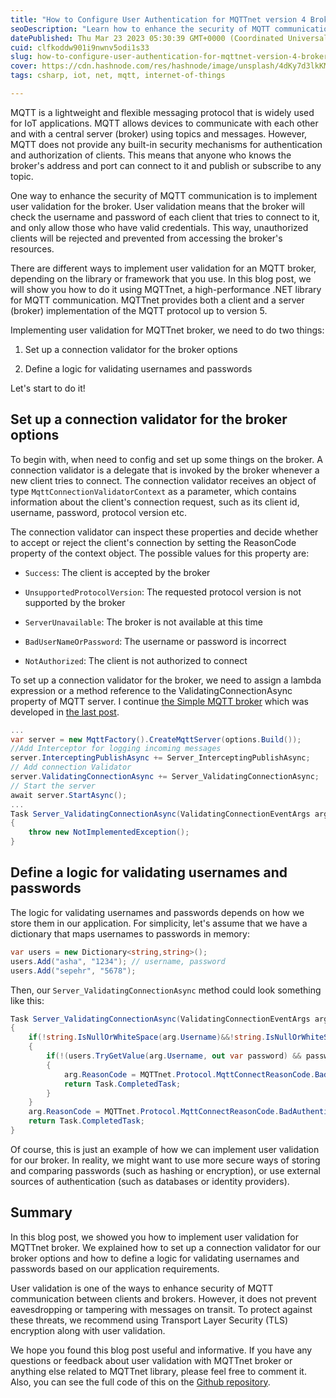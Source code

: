 ```yaml
---
title: "How to Configure User Authentication for MQTTnet version 4 Broker?"
seoDescription: "Learn how to enhance the security of MQTT communication by implementing user validation for MQTTnet version 4 broker with this step-by-step guide"
datePublished: Thu Mar 23 2023 05:30:39 GMT+0000 (Coordinated Universal Time)
cuid: clfkoddw901i9nwnv5odi1s33
slug: how-to-configure-user-authentication-for-mqttnet-version-4-broker
cover: https://cdn.hashnode.com/res/hashnode/image/unsplash/4dKy7d3lkKM/upload/v1643227688046/5NTCTkTm7.jpeg
tags: csharp, iot, net, mqtt, internet-of-things

---
```


MQTT is a lightweight and flexible messaging protocol that is widely used for IoT applications. MQTT allows devices to communicate with each other and with a central server (broker) using topics and messages. However, MQTT does not provide any built-in security mechanisms for authentication and authorization of clients. This means that anyone who knows the broker's address and port can connect to it and publish or subscribe to any topic.

One way to enhance the security of MQTT communication is to implement user validation for the broker. User validation means that the broker will check the username and password of each client that tries to connect to it, and only allow those who have valid credentials. This way, unauthorized clients will be rejected and prevented from accessing the broker's resources.

There are different ways to implement user validation for an MQTT broker, depending on the library or framework that you use. In this blog post, we will show you how to do it using MQTTnet, a high-performance .NET library for MQTT communication. MQTTnet provides both a client and a server (broker) implementation of the MQTT protocol up to version 5.

Implementing user validation for MQTTnet broker, we need to do two things:

1. Set up a connection validator for the broker options
    
2. Define a logic for validating usernames and passwords
    

Let's start to do it!

## Set up a connection validator for the broker options

To begin with, when need to config and set up some things on the broker. A connection validator is a delegate that is invoked by the broker whenever a new client tries to connect. The connection validator receives an object of type `MqttConnectionValidatorContext` as a parameter, which contains information about the client's connection request, such as its client id, username, password, protocol version etc.

The connection validator can inspect these properties and decide whether to accept or reject the client's connection by setting the ReasonCode property of the context object. The possible values for this property are:

* `Success`: The client is accepted by the broker
    
* `UnsupportedProtocolVersion`: The requested protocol version is not supported by the broker
    
* `ServerUnavailable`: The broker is not available at this time
    
* `BadUserNameOrPassword`: The username or password is incorrect
    
* `NotAuthorized`: The client is not authorized to connect
    

To set up a connection validator for the broker, we need to assign a lambda expression or a method reference to the ValidatingConnectionAsync property of MQTT server. I continue [the Simple MQTT broker](https://github.com/behroozbc/SimpleMQTTClient4) which was developed in [the last post](https://blog.behroozbc.ir/c-mqtt-broker-using-mqttnet-version-4).

```csharp
...
var server = new MqttFactory().CreateMqttServer(options.Build());
//Add Interceptor for logging incoming messages
server.InterceptingPublishAsync += Server_InterceptingPublishAsync;
// Add connection Validator
server.ValidatingConnectionAsync += Server_ValidatingConnectionAsync;
// Start the server
await server.StartAsync();
...
Task Server_ValidatingConnectionAsync(ValidatingConnectionEventArgs arg)
{
    throw new NotImplementedException();
}
```

## Define a logic for validating usernames and passwords

The logic for validating usernames and passwords depends on how we store them in our application. For simplicity, let's assume that we have a dictionary that maps usernames to passwords in memory:

```csharp
var users = new Dictionary<string,string>(); 
users.Add("asha", "1234"); // username, password
users.Add("sepehr", "5678");
```

Then, our `Server_ValidatingConnectionAsync` method could look something like this:

```csharp
Task Server_ValidatingConnectionAsync(ValidatingConnectionEventArgs arg)
{
    if(!string.IsNullOrWhiteSpace(arg.Username)&&!string.IsNullOrWhiteSpace(arg.Password))
    {
        if(!(users.TryGetValue(arg.Username, out var password) && password == arg.Password))
        {
            arg.ReasonCode = MQTTnet.Protocol.MqttConnectReasonCode.BadUserNameOrPassword;
            return Task.CompletedTask;
        }
    }
    arg.ReasonCode = MQTTnet.Protocol.MqttConnectReasonCode.BadAuthenticationMethod;
    return Task.CompletedTask;
}
```

Of course, this is just an example of how we can implement user validation for our broker. In reality, we might want to use more secure ways of storing and comparing passwords (such as hashing or encryption), or use external sources of authentication (such as databases or identity providers).

## Summary

In this blog post, we showed you how to implement user validation for MQTTnet broker. We explained how to set up a connection validator for our broker options and how to define a logic for validating usernames and passwords based on our application requirements.

User validation is one of the ways to enhance security of MQTT communication between clients and brokers. However, it does not prevent eavesdropping or tampering with messages on transit. To protect against these threats, we recommend using Transport Layer Security (TLS) encryption along with user validation.

We hope you found this blog post useful and informative. If you have any questions or feedback about user validation with MQTTnet broker or anything else related to MQTTnet library, please feel free to comment it. Also, you can see the full code of this on the [Github repository](https://github.com/behroozbc/SimpleMQTTBroker4UserValidation).